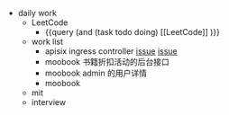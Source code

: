- daily work
	- LeetCode
		- {{query (and (task todo doing) [[LeetCode]] )}}
	- work list
		- apisix ingress controller [issue](https://github.com/apache/apisix-ingress-controller/issues/1138) [issue](https://github.com/apache/apisix-ingress-controller/issues/1146)
		- moobook 书籍折扣活动的后台接口
		- moobook admin 的用户详情
		- moobook
	- mit
	- interview
